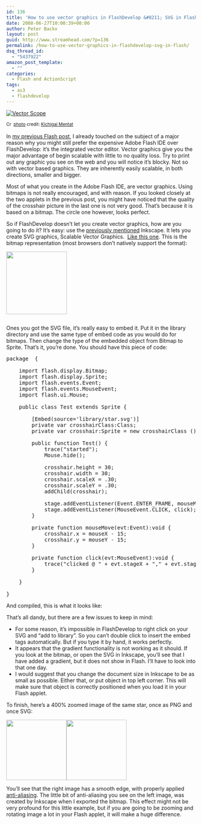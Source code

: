 ```yaml
---
id: 136
title: 'How to use vector graphics in FlashDevelop &#8211; SVG in Flash'
date: 2008-06-27T10:00:39+00:00
author: Peter Backx
layout: post
guid: http://www.streamhead.com/?p=136
permalink: /how-to-use-vector-graphics-in-flashdevelop-svg-in-flash/
dsq_thread_id:
  - "5437922"
amazon_post_template:
  - ""
categories:
  - Flash and ActionScript
tags:
  - as3
  - flashdevelop
---
```

<a title="Vector Scope" href="http://www.flickr.com/photos/35236669@N00/2504327638/" target="_blank"><img src="http://farm3.static.flickr.com/2400/2504327638_2e9b11fb35.jpg" border="0" alt="Vector Scope" /></a>
  
<small><a title="Attribution-ShareAlike License" href="http://creativecommons.org/licenses/by-sa/2.0/" target="_blank"><img src="http://www.streamhead.com/wp-content/plugins/photo-dropper/images/cc.png" border="0" alt="Creative Commons License" width="16" height="16" align="absmiddle" /></a> <a href="http://www.photodropper.com/photos/" target="_blank">photo</a> credit: <a title="Kichigai Mentat" href="http://www.flickr.com/photos/35236669@N00/2504327638/" target="_blank">Kichigai Mentat</a></small>

In <a title="images in FlashDevelop" href="http://www.streamhead.com/?p=98" target="_blank">my previous Flash post</a>, I already touched on the subject of a major reason why you might still prefer the expensive Adobe Flash IDE over FlashDevelop: it&#8217;s the integrated vector editor. Vector graphics give you the major advantage of begin scalable with little to no quality loss. Try to print out any graphic you see on the web and you will notice it&#8217;s blocky. Not so with vector based graphics. They are inherently easily scalable, in both directions, smaller and bigger.

Most of what you create in the Adobe Flash IDE, are vector graphics. Using bitmaps is not really encouraged, and with reason. If you looked closely at the two applets in the previous post, you might have noticed that the quality of the crosshair picture in the last one is not very good. That&#8217;s because it is based on a bitmap. The circle one however, looks perfect.

So if FlashDevelop doesn&#8217;t let you create vector graphics, how are you going to do it? It&#8217;s easy: use the <a title="Home improvement with InkScape" href="http://www.streamhead.com/?p=129" target="_blank">previously mentioned</a> Inkscape. It lets you create SVG graphics, Scalable Vector Graphics.  <a title="an SVG star" href="http://www.streamhead.com/wp-content/uploads/2008/06/star.svg" target="_blank">Like this one</a>. This is the bitmap representation (most browsers don&#8217;t natively support the format):

[<img class="alignnone size-full wp-image-138" title="star" src="http://www.streamhead.com/wp-content/uploads/2008/06/star.png" alt="" width="161" height="166" />](http://www.streamhead.com/wp-content/uploads/2008/06/star.png)

[<img class="alignnone size-medium wp-image-137" title="star" src="http://www.streamhead.com/wp-content/uploads/2008/06/star.svg" alt="" />](http://www.streamhead.com/wp-content/uploads/2008/06/star.svg)

Ones you got the SVG file, it&#8217;s really easy to embed it. Put it in the library directory and use the same type of embed code as you would do for bitmaps. Then change the type of the embedded object from Bitmap to Sprite. That&#8217;s it, you&#8217;re done. You should have this piece of code:

<pre lang="ActionScript">package  {

	import flash.display.Bitmap;
	import flash.display.Sprite;
	import flash.events.Event;
	import flash.events.MouseEvent;
	import flash.ui.Mouse;

	public class Test extends Sprite {

		[Embed(source='library/star.svg')]
		private var crosshairClass:Class;
		private var crosshair:Sprite = new crosshairClass ();

		public function Test() {
			trace("started");
			Mouse.hide();

			crosshair.height = 30;
			crosshair.width = 30;
			crosshair.scaleX = .30;
			crosshair.scaleY = .30;
			addChild(crosshair);

			stage.addEventListener(Event.ENTER_FRAME, mouseMove);
			stage.addEventListener(MouseEvent.CLICK, click);
		}

		private function mouseMove(evt:Event):void {
			crosshair.x = mouseX - 15;
			crosshair.y = mouseY - 15;
		}

		private function click(evt:MouseEvent):void {
			trace("clicked @ " + evt.stageX + "," + evt.stageY);
		}

	}

}</pre>

And compiled, this is what it looks like:



That&#8217;s all dandy, but there are a few issues to keep in mind:

  * For some reason, it&#8217;s impossible in FlashDevelop to right click on your SVG and &#8220;add to library&#8221;. So you can&#8217;t double click to insert the embed tags automatically. But if you type it by hand, it works perfectly.
  * It appears that the gradient functionality is not working as it should. If you look at the bitmap, or open the SVG in Inkscape, you&#8217;ll see that I have added a gradient, but it does not show in Flash. I&#8217;ll have to look into that one day.
  * I would suggest that you change the document size in Inkscape to be as small as possible. Either that, or put object in top left corner. This will make sure that object is correctly positioned when you load it in your Flash applet.

To finish, here&#8217;s a 400% zoomed image of the same star, once as PNG and once SVG:

[<img class="alignleft size-full wp-image-140" title="Star bitmap 400% zoomed" src="http://www.streamhead.com/wp-content/uploads/2008/06/starbitmapzoomed.png" alt="" width="160" height="160" srcset="http://www.streamhead.com/wp-content/uploads/2008/06/starbitmapzoomed.png 160w, http://www.streamhead.com/wp-content/uploads/2008/06/starbitmapzoomed-150x150.png 150w" sizes="(max-width: 160px) 100vw, 160px" />](http://www.streamhead.com/wp-content/uploads/2008/06/starbitmapzoomed.png)[<img class="size-full wp-image-141" title="Star vector 400% zoomed" src="http://www.streamhead.com/wp-content/uploads/2008/06/starvectorzoomed.png" alt="" width="160" height="160" srcset="http://www.streamhead.com/wp-content/uploads/2008/06/starvectorzoomed.png 160w, http://www.streamhead.com/wp-content/uploads/2008/06/starvectorzoomed-150x150.png 150w" sizes="(max-width: 160px) 100vw, 160px" />](http://www.streamhead.com/wp-content/uploads/2008/06/starvectorzoomed.png)

You&#8217;ll see that the right image has a smooth edge, with properly applied <a title="anti-aliasing explained" href="http://en.wikipedia.org/wiki/Anti-aliasing" target="_blank">anti-aliasing</a>. The little bit of anti-aliasing you see on the left image, was created by Inkscape when I exported the bitmap. This effect might not be very profound for this little example, but if you are going to be zooming and rotating image a lot in your Flash applet, it will make a huge difference.

<!-- AddThis Advanced Settings generic via filter on the_content -->

<!-- AddThis Share Buttons generic via filter on the_content -->